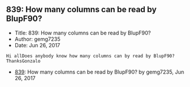 ## 839: How many columns can be read by BlupF90?

- Title: 839: How many columns can be read by BlupF90?
- Author: gemg7235
- Date: Jun 26, 2017
```
Hi allDoes anybody know how many columns can by read by BlupF90?ThanksGonzalo
```

- [839](0839.md): How many columns can be read by BlupF90? by gemg7235, Jun 26, 2017
